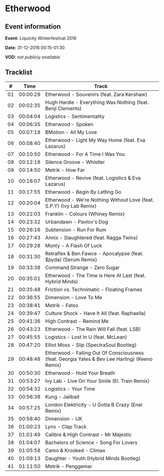# Etherwood
## Event information
**Event:** Liquicity Winterfestival 2016

**Date:** 31-12-2016 00:15-01:30

**VOD:** *not publicly available*

## Tracklist
| \#  | Time     | Track                                                                                          |
| --- | -------- | ---------------------------------------------------------------------------------------------- |
| 01  | 00:00:29 | Etherwood - Souvenirs (feat. Zara Kershaw)                                                     |
| 02  | 00:02:35 | Hugh Hardie - Everything Was Nothing (feat. Benji Clements)                                    |
| 03  | 00:04:04 | Logistics - Sentimentality                                                                     |
| 04  | 00:06:35 | Etherwood - Spoken                                                                             |
| 05  | 00:07:18 | BMotion - All My Love                                                                          |
| 06  | 00:08:40 | Etherwood - Light My Way Home (feat. Eva Lazarus)                                              |
| 07  | 00:10:50 | Etherwood - For A Time I Was You                                                               |
| 08  | 00:12:18 | Silence Groove - Whistler                                                                      |
| 09  | 00:14:50 | Metrik - How Far                                                                               |
| 10  | 00:16:07 | Etherwood - Revive (feat. Logistics & Eva Lazarus)                                             |
| 11  | 00:17:55 | Etherwood - Begin By Letting Go                                                                |
| 12  | 00:20:04 | Etherwood - We're Nothing Without Love (feat. S.P.Y) (Ivy Lab Remix)                           |
| 13  | 00:22:03 | Franklin - Colours (Whiney Remix)                                                              |
| 14  | 00:23:32 | Urbandawn - Pavlov's Dog                                                                       |
| 15  | 00:26:16 | Subtension - Run For Rum                                                                       |
| 16  | 00:27:43 | Annix - Slaughtered (feat. Ragga Twins)                                                        |
| 17  | 00:29:28 | Monty - A Flash Of Luck                                                                        |
| 18  | 00:31:30 | Retraflex & Ben Fawce - Apocalypse (feat. $pyda) (Serum Remix)                                 |
| 19  | 00:33:38 | Command Strange - Zero Sugar                                                                   |
| 20  | 00:35:01 | Etherwood - The Time is Here At Last (feat. Hybrid Minds)                                      |
| 21  | 00:35:48 | Friction vs. Technimatic - Floating Frames                                                     |
| 22  | 00:36:55 | Dimension - Love To Me                                                                         |
| 23  | 00:38:41 | Metrik - Fatso                                                                                 |
| 24  | 00:39:47 | Culture Shock - Have It All (feat. Raphaella)                                                  |
| 25  | 00:41:36 | High Contrast - Remind Me                                                                      |
| 26  | 00:43:23 | Etherwood - The Rain Will Fall (feat. LSB)                                                     |
| 27  | 00:45:55 | Logistics - Lost In U (feat. McLean)                                                           |
| 28  | 00:47:20 | Elliot Moss - Slip (SpectraSoul Bootleg)                                                       |
| 29  | 00:48:48 | Etherwood - Falling Out Of Consciousness (feat. Georgia Yates & Bev Lee Harling) (Keeno Remix) |
| 30  | 00:50:30 | Etherwood - Hold Your Breath                                                                   |
| 31  | 00:53:27 | Ivy Lab - Live On Your Smile (El. Train Remix)                                                 |
| 32  | 00:54:32 | Logistics - Your Time                                                                          |
| 33  | 00:56:38 | Kung - Jailbait                                                                                |
| 34  | 00:57:25 | London Elektricity - U Gotta B Crazy (Enei Remix)                                              |
| 35  | 00:58:40 | Dimension - UK                                                                                 |
| 36  | 01:00:23 | Lynx - Clap Track                                                                              |
| 37  | 01:01:49 | Calibre & High Contrast - Mr Majestic                                                          |
| 38  | 01:04:07 | Bachelors of Science - Song For Lovers                                                         |
| 39  | 01:05:58 | Camo & Krooked - Climax                                                                        |
| 40  | 01:09:13 | Daughter - Youth (Hybrid Minds Bootleg)                                                        |
| 41  | 01:11:50 | Metrik - Penggemar                                                                             |